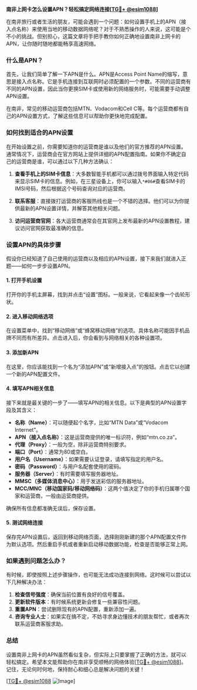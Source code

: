**南非上网卡怎么设置APN？轻松搞定网络连接[[TG💪+ @esim1088](https://t.me/s/esim1088)]**

在南非旅行或者生活的朋友，可能会遇到一个问题：如何设置手机上的APN（接入点名称）来使用当地的移动数据网络呢？对于不熟悉操作的人来说，这可能是个不小的挑战。但别担心，这篇文章将手把手教你如何正确地设置南非上网卡的APN，让你随时随地都能畅享高速网络。

### 什么是APN？

首先，让我们简单了解一下APN是什么。APN是Access Point Name的缩写，意思是接入点名称。它是手机连接到互联网时必须配置的一个参数。不同的运营商有不同的APN设置，因此当你更换SIM卡或使用新的网络服务时，可能需要手动调整APN设置。

在南非，常见的移动运营商包括MTN、Vodacom和Cell C等。每个运营商都有自己的APN设置方式，了解这些信息可以帮助你更快地完成配置。

### 如何找到适合的APN设置

在开始设置之前，你需要知道你的运营商是谁以及他们的官方推荐的APN设置。通常情况下，运营商会在官方网站上提供详细的APN配置指南。如果你不确定自己的运营商是谁，可以通过以下几种方法确认：

1. **查看手机上的SIM卡信息**：大多数智能手机都可以通过拨号界面输入特定代码来显示SIM卡的信息。例如，在三星设备上，你可以输入`*#06#`查看SIM卡的IMSI号码，然后根据这个号码查询对应的运营商。
   
2. **联系客服**：直接拨打运营商的客服热线也是一个不错的选择。他们可以为你提供最新的APN设置详情，并解答其他相关问题。

3. **访问运营商官网**：各大运营商通常会在其官网上发布最新的APN设置教程，建议访问官网获取最准确的信息。

### 设置APN的具体步骤

假设你已经知道了自己使用的运营商以及相应的APN设置，接下来我们就进入正题——如何一步步设置APN。

#### 1. 打开手机设置

打开你的手机主屏幕，找到并点击“设置”图标。一般来说，它看起来像一个齿轮形状。

#### 2. 进入移动网络选项

在设置菜单中，找到“移动网络”或“蜂窝移动网络”的选项。具体名称可能因手机品牌不同而有所差异。点击进入后，你会看到与网络相关的各种设置项。

#### 3. 添加新APN

在这里，你应该能找到一个名为“添加APN”或“新增接入点”的按钮。点击它以创建一个新的APN配置文件。

#### 4. 填写APN相关信息

接下来就是最关键的一步了——填写APN的相关信息。以下是典型的APN设置字段及其含义：

- **名称（Name）**：可以随便起个名字，比如“MTN Data”或“Vodacom Internet”。
- **APN（接入点名称）**：这是运营商提供的唯一标识符，例如“mtn.co.za”。
- **代理（Proxy）**：一般为空，除非运营商特别要求。
- **端口（Port）**：通常为80或空白。
- **用户名（Username）**：如果需要认证登录，请填写指定的用户名。
- **密码（Password）**：与用户名配套使用的密码。
- **服务器（Server）**：有时需要填写服务器地址。
- **MMSC（多媒体消息中心）**：用于发送彩信的服务器地址。
- **MCC/MNC（移动国家码/移动网络码）**：这两个值决定了你的手机归属哪个国家和运营商，一般由运营商提供。

确保所有信息都准确无误后，保存设置。

#### 5. 测试网络连接

保存完APN设置后，返回到移动网络页面，选择刚刚新建的那个APN配置文件作为默认选项。然后重启手机或者重新启动移动数据功能，检查是否能够正常上网。

### 如果遇到问题怎么办？

有时候，即使按照上述步骤操作，也可能无法成功连接到网络。这时候可以尝试以下几种解决办法：

1. **检查信号强度**：确保当前位置有良好的信号覆盖。
2. **更新软件版本**：有时候系统更新会修复一些兼容性问题。
3. **重置APN**：尝试删除现有的APN配置，重新添加一遍。
4. **咨询专业人士**：如果实在搞不定，不妨寻求身边懂技术的朋友帮忙，或者再次联系运营商客服求助。

### 总结

设置南非上网卡的APN虽然看似复杂，但实际上只要掌握了正确的方法，就可以轻松搞定。希望本文能帮助你在南非享受顺畅的网络体验[[TG💪+ @esim1088](https://t.me/s/esim1088)]。记住，无论何时何地，保持耐心和细心总是解决问题的关键！

[[TG💪+ @esim1088](https://t.me/s/esim1088) ![Image](https://i.postimg.cc/4NQfJmqS/Snipaste-2025-05-13-00-14-12.png)]